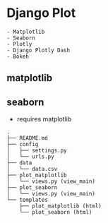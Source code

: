 # Django Plot

```
- Matplotlib
- Seaborn
- Plotly
- Django Plotly Dash
- Bokeh
```

## matplotlib

## seaborn
- requires matplotlib

```
.
├── README.md
├── config
│   ├── settings.py
│   └── urls.py
├── data
│   └── data.csv
├── plot_matplotlib
│   └── views.py (view_main)
├── plot_seaborn
│   └── views.py (view_main)
└── templates
    ├── plot_matplotlib (html)
    └── plot_seaborn (html)
```
